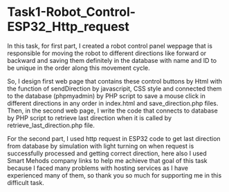 # Task1-Robot_Control-ESP32_Http_request

In this task, for first part, I created a robot control panel weppage that is responsible for moving the robot to different directions like forward or backward and saving them definitely in the database with name and ID to be unique in the order along this movement cycle.

So, I design first web page that contains these control buttons by Html with the function of sendDirection by javascripit, CSS style and connected them to the database (phpmyadmin) by PHP script to save a mouse click in different directions in any order in index.html and save_direction.php files.
Then, in the second web page, I write the code that connects to database by PHP script to retrieve last direction when it is called by retrieve_last_direction.php file.

For the second part, I used http request in ESP32 code to get last direction from database by simulation with light turning on when request is successfully processed and getting correct direction, here also I used Smart Mehods company links to help me achieve that goal of this task because I faced many problems with hosting services as I have experienced many of them, so thank you so much for supporting me in this difficult task.
